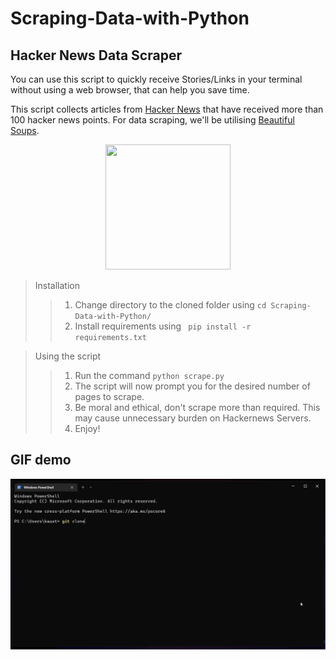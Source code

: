 # Scraping-Data-with-Python
## Hacker News Data Scraper
You can use this script to quickly receive Stories/Links in your terminal without using a web browser, that can help you save time.

This script collects articles from [Hacker News](https://news.ycombinator.com/) that have received more than 100 hacker news points.
For data scraping, we'll be utilising [Beautiful Soups](https://beautiful-soup-4.readthedocs.io/en/latest/).

<p align="center">
  <img src="https://beautiful-soup-4.readthedocs.io/en/latest/_images/6.1.jpg" width="200" height="200" />
</p>

> Installation
> >1. Change directory to the cloned folder using ```cd Scraping-Data-with-Python/```
> >2. Install requirements using ``` pip install -r requirements.txt```

> Using the script
> >1. Run the command ```python scrape.py```
> >2. The script will now prompt you for the desired number of pages to scrape.
> >3. Be moral and ethical, don't scrape more than required. This may cause unnecessary burden on Hackernews Servers.
> >4. Enjoy!

## GIF demo

![GifDemo.](/images/scraping.gif "This is the project demo")